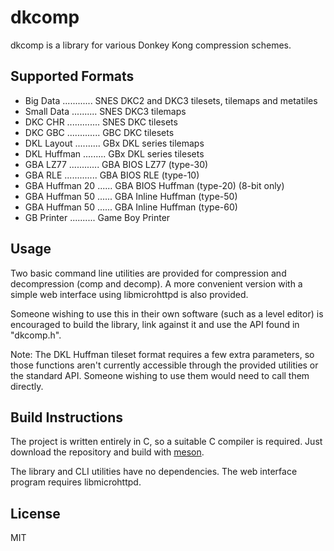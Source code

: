 dkcomp
======

dkcomp is a library for various Donkey Kong compression schemes.

Supported Formats
-----------------

* Big Data ............ SNES DKC2 and DKC3 tilesets, tilemaps and metatiles
* Small Data .......... SNES DKC3 tilemaps
* DKC CHR ............. SNES DKC tilesets
* DKC GBC ............. GBC DKC tilesets
* DKL Layout .......... GBx DKL series tilemaps
* DKL Huffman ......... GBx DKL series tilesets
* GBA LZ77 ............ GBA BIOS LZ77 (type-30)
* GBA RLE ............. GBA BIOS RLE (type-10)
* GBA Huffman 20 ...... GBA BIOS Huffman (type-20) (8-bit only)
* GBA Huffman 50 ...... GBA Inline Huffman (type-50)
* GBA Huffman 50 ...... GBA Inline Huffman (type-60)
* GB Printer .......... Game Boy Printer

Usage
-----

Two basic command line utilities are provided for compression and decompression (comp and decomp). A more convenient version with a simple web interface using libmicrohttpd is also provided.

Someone wishing to use this in their own software (such as a level editor) is encouraged to build the library, link against it and use the API found in "dkcomp.h".

Note: The DKL Huffman tileset format requires a few extra parameters, so those functions aren't currently accessible through the provided utilities or the standard API. Someone wishing to use them would need to call them directly.

Build Instructions
------------------

The project is written entirely in C, so a suitable C compiler is required. Just download the repository and build with [meson](https://mesonbuild.com/Quick-guide.html).

The library and CLI utilities have no dependencies. The web interface program requires libmicrohttpd.

License
-------
MIT

